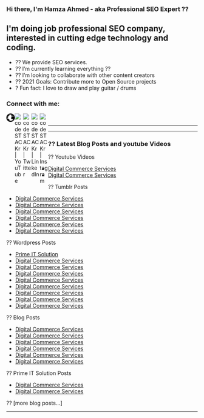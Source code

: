 
### Hi there, I'm Hamza Ahmed - aka Professional SEO Expert ??
## I'm doing job professional SEO company, interested in cutting edge technology and coding.

- ?? We provide SEO services.
- ?? I’m currently learning everything ??
- ?? I’m looking to collaborate with other content creators
- ?? 2021 Goals: Contribute more to Open Source projects
- ? Fun fact: I love to draw and play guitar / drums


### Connect with me:

[<img align="left" alt="codeSTACKr.com" width="22px" src="https://raw.githubusercontent.com/iconic/open-iconic/master/svg/globe.svg" />][website]
[<img align="left" alt="codeSTACKr | YouTube" width="22px" src="https://cdn.jsdelivr.net/npm/simple-icons@v3/icons/youtube.svg" />][youtube]
[<img align="left" alt="codeSTACKr | Twitter" width="22px" src="https://cdn.jsdelivr.net/npm/simple-icons@v3/icons/twitter.svg" />][twitter]
[<img align="left" alt="codeSTACKr | LinkedIn" width="22px" src="https://cdn.jsdelivr.net/npm/simple-icons@v3/icons/linkedin.svg" />][linkedin]
[<img align="left" alt="codeSTACKr | Instagram" width="22px" src="https://cdn.jsdelivr.net/npm/simple-icons@v3/icons/instagram.svg" />][instagram]

<br/>

---

---

### ?? Latest Blog Posts and youtube Videos

<!-- BLOG-POST-LIST:START -->
?? Youtube Videos
- [Digital Commerce Services](https://www.youtube.com/watch?v=LtKB2TGSPK8)
- [Digital Commerce Services](https://www.youtube.com/watch?v=43B9_V3PE0Q&t=131s)

?? Tumblr Posts
- [Digital Commerce Services](https://primeit.tumblr.com/)
- [Digital Commerce Services](https://primeit.tumblr.com/post/697084909011009536/digital-commerce-services)
- [Digital Commerce Services](https://primeit.tumblr.com/post/696611631661285376/digital-commerce-services)
- [Digital Commerce Services](https://primeit.tumblr.com/post/696521181208117248/content-writing-for-seo)
- [Digital Commerce Services](https://primeit.tumblr.com/post/696166462994448384/digital-marketing-services-make-your-business)
- [Digital Commerce Services](https://primeit.tumblr.com/post/695996395192188928/what-is-digital-commerce-how-we-can-earn-through)


?? Wordpress Posts
- [Prime IT Solution](https://primeitsolutionusa.wordpress.com/)
- [Digital Commerce Services](https://primeitsolutionusa.wordpress.com/2022/10/03/digital-marketings-services-ecommerce-marketing-services/)
- [Digital Commerce Services](https://primeitsolutionusa.wordpress.com/2022/09/28/digital-commerce-services-2/)
- [Digital Commerce Services](https://primeitsolutionusa.wordpress.com/2022/09/28/digital-commerce-services/)
- [Digital Commerce Services](https://primeitsolutionusa.wordpress.com/2022/09/27/content-writing-service-assignment-writing-service/)
- [Digital Commerce Services](https://primeitsolutionusa.wordpress.com/2022/09/23/facebook-marketing-services-usa-usa-top-marketing-agency-prime-it-solution/)
- [Digital Commerce Services](https://primeitsolutionusa.wordpress.com/2022/09/23/social-media-marketing-make-your-business-as-a-brand/)
- [Digital Commerce Services](https://primeitsolutionusa.wordpress.com/2022/09/21/what-is-social-media-marketing/)
- [Digital Commerce Services](https://primeitsolutionusa.wordpress.com/2022/09/21/ecommerce-development-services-usa-top-marketing-agency/)

?? Blog Posts
- [Digital Commerce Services](https://primeitsolutionusa.blogspot.com/)
- [Digital Commerce Services](https://primeitsolutionusa.blogspot.com/2022/10/digital-marketings-services-ecommerce.html)
- [Digital Commerce Services](https://primeitsolutionusa.blogspot.com/2022/09/Digital%20Commerce%20Services.html)
- [Digital Commerce Services](https://primeitsolutionusa.blogspot.com/2022/09/content-writing-service-assignment.html)
- [Digital Commerce Services](https://primeitsolutionusa.blogspot.com/2022/09/blog-post.html)
- [Digital Commerce Services](https://primeitsolutionusa.blogspot.com/2022/09/ecommerce-development-services-usa-top.html)

?? Prime IT Solution Posts
- [Digital Commerce Services](https://primeitsolution.us/Digital-Commerce-Services)
- [Digital Commerce Services](https://primeitsolution.us/)


<!-- BLOG-POST-LIST:END -->

?? [more blog posts...]


---


[website]: https://primeitsolution.us/Digital-Commerce-Services
[twitter]: https://twitter.com/PrimeITSolusa
[youtube]: https://www.youtube.com/channel/UCnugB1sjZmeG-YSxTP0rGRw
[instagram]: https://www.instagram.com/primeitsolutionpk/
[linkedin]: https://www.linkedin.com/in/prime-it-solution-601770252/
